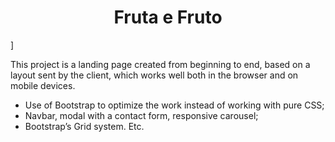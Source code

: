 <h1 align="center"> Fruta e Fruto </h1>]

This project is a landing page created from beginning to end, based on a layout sent by the client, which works well both in the browser and on mobile devices. 
- Use of Bootstrap to optimize the work instead of working with pure CSS;
- Navbar, modal with a contact form, responsive carousel;
- Bootstrap’s Grid system.
Etc.
